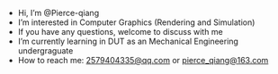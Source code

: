 - Hi, I’m @Pierce-qiang
- I’m interested in Computer Graphics (Rendering and Simulation)
- If you have any questions, welcome to discuss with me
- I’m currently learning in DUT as an Mechanical Engineering undergraguate
- How to reach me: 2579404335@qq.com   or pierce_qiang@163.com

<!---
Pierce-qiang/Pierce-qiang is a ✨ special ✨ repository because its `README.md` (this file) appears on your GitHub profile.
You can click the Preview link to take a look at your changes.
--->
